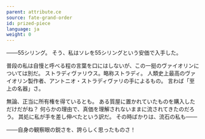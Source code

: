 ```yaml
---
parent: attribute.ce
source: fate-grand-order
id: prized-piece
language: ja
weight: 0
---
```


───55シリング。
そう、私はソレを55シリングという安価で入手した。

普段の私は自慢と呼べる程の言葉を口にはしないが、この一挺のヴァイオリンについては別だ。
ストラディヴァリウス。略称ストラディ。
人類史上最高のヴァイオリン製作者、アントニオ・ストラディヴァリの手によるもの。
言わば「至上の名器」さ。

無論、正当に所有権を得ているとも。
ある質屋に置かれていたものを購入しただけだがね？
何らかの理由で、真価を理解されないままに流されてきたのだろう。
其処に私が手を差し伸べたという訳だ。
その時ばかりは、流石の私も───

───自身の観察眼の鋭さを、誇らしく思ったものさ！
